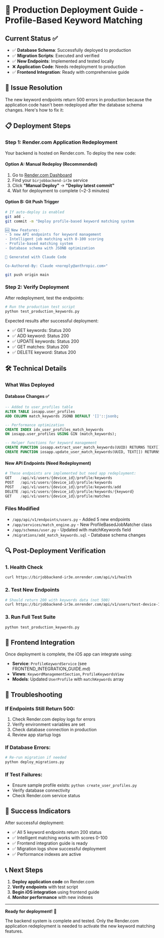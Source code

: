 # 🚀 Production Deployment Guide - Profile-Based Keyword Matching

## Current Status ✅

- ✅ **Database Schema**: Successfully deployed to production
- ✅ **Migration Scripts**: Executed and verified
- ✅ **New Endpoints**: Implemented and tested locally
- ❌ **Application Code**: Needs redeployment to production
- ✅ **Frontend Integration**: Ready with comprehensive guide

## 🎯 Issue Resolution

The new keyword endpoints return 500 errors in production because the application code hasn't been redeployed after the database schema changes. Here's how to fix it:

## 📋 Deployment Steps

### Step 1: Render.com Application Redeployment

Your backend is hosted on Render.com. To deploy the new code:

#### Option A: Manual Redeploy (Recommended)
1. Go to [Render.com Dashboard](https://dashboard.render.com)
2. Find your `birjobbackend-ir3e` service
3. Click **"Manual Deploy"** → **"Deploy latest commit"**
4. Wait for deployment to complete (~2-3 minutes)

#### Option B: Git Push Trigger
```bash
# If auto-deploy is enabled
git add .
git commit -m "Deploy profile-based keyword matching system

🆕 New Features:
- 5 new API endpoints for keyword management
- Intelligent job matching with 0-100 scoring
- Profile-based matching system
- Database schema with JSONB optimization

🔧 Generated with Claude Code

Co-Authored-By: Claude <noreply@anthropic.com>"

git push origin main
```

### Step 2: Verify Deployment

After redeployment, test the endpoints:

```bash
# Run the production test script
python test_production_keywords.py
```

Expected results after successful deployment:
- ✅ GET keywords: Status 200
- ✅ ADD keyword: Status 200  
- ✅ UPDATE keywords: Status 200
- ✅ GET matches: Status 200
- ✅ DELETE keyword: Status 200

## 🛠️ Technical Details

### What Was Deployed

#### Database Changes ✅
```sql
-- Added to user_profiles table
ALTER TABLE iosapp.user_profiles 
ADD COLUMN match_keywords JSONB DEFAULT '[]'::jsonb;

-- Performance optimization
CREATE INDEX idx_user_profiles_match_keywords 
ON iosapp.user_profiles USING GIN (match_keywords);

-- Helper functions for keyword management
CREATE FUNCTION iosapp.extract_user_match_keywords(UUID) RETURNS TEXT[];
CREATE FUNCTION iosapp.update_user_match_keywords(UUID, TEXT[]) RETURNS BOOLEAN;
```

#### New API Endpoints (Need Redeployment)
```python
# These endpoints are implemented but need app redeployment:
GET    /api/v1/users/{device_id}/profile/keywords
POST   /api/v1/users/{device_id}/profile/keywords  
POST   /api/v1/users/{device_id}/profile/keywords/add
DELETE /api/v1/users/{device_id}/profile/keywords/{keyword}
GET    /api/v1/users/{device_id}/profile/matches
```

### Files Modified
- `/app/api/v1/endpoints/users.py` - Added 5 new endpoints
- `/app/services/match_engine.py` - New ProfileBasedJobMatcher class
- `/app/schemas/user.py` - Updated with matchKeywords field
- `/migrations/add_match_keywords.sql` - Database schema changes

## 🔍 Post-Deployment Verification

### 1. Health Check
```bash
curl https://birjobbackend-ir3e.onrender.com/api/v1/health
```

### 2. Test New Endpoints
```bash
# Should return 200 with keywords data (not 500)
curl https://birjobbackend-ir3e.onrender.com/api/v1/users/test-device-123/profile/keywords
```

### 3. Run Full Test Suite
```bash
python test_production_keywords.py
```

## 📱 Frontend Integration

Once deployment is complete, the iOS app can integrate using:

- **Service**: `ProfileKeywordService` (see FRONTEND_INTEGRATION_GUIDE.md)
- **Views**: `KeywordManagementSection`, `ProfileKeywordsView`
- **Models**: Updated `UserProfile` with `matchKeywords` array

## 🚨 Troubleshooting

### If Endpoints Still Return 500:
1. Check Render.com deploy logs for errors
2. Verify environment variables are set
3. Check database connection in production
4. Review app startup logs

### If Database Errors:
```bash
# Re-run migration if needed
python deploy_migrations.py
```

### If Test Failures:
- Ensure sample profile exists: `python create_user_profiles.py`
- Verify database connectivity
- Check Render.com service status

## 🎉 Success Indicators

After successful deployment:
- ✅ All 5 keyword endpoints return 200 status
- ✅ Intelligent matching works with scores 0-100
- ✅ Frontend integration guide is ready
- ✅ Migration logs show successful deployment
- ✅ Performance indexes are active

## 📞 Next Steps

1. **Deploy application code** on Render.com
2. **Verify endpoints** with test script
3. **Begin iOS integration** using frontend guide
4. **Monitor performance** with new indexes

---

**Ready for deployment!** 🚀

The backend system is complete and tested. Only the Render.com application redeployment is needed to activate the new keyword matching features.